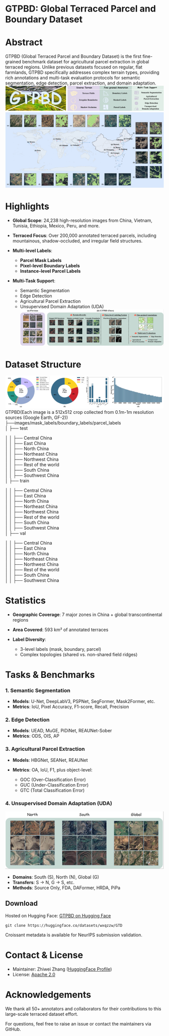 # GTPBD: Global Terraced Parcel and Boundary Dataset

# Abstract

GTPBD (Global Terraced Parcel and Boundary Dataset) is the first fine-grained benchmark dataset for agricultural parcel extraction in global terraced regions. Unlike previous datasets focused on regular, flat farmlands, GTPBD specifically addresses complex terrain types, providing rich annotations and multi-task evaluation protocols for semantic segmentation, edge detection, parcel extraction, and domain adaptation.
![Overview of GTPBD Dataset](img/梯田分布图.png)
# Highlights

* **Global Scope**: 24,238 high-resolution images from China, Vietnam, Tunisia, Ethiopia, Mexico, Peru, and more.
* **Terraced Focus**: Over 200,000 annotated terraced parcels, including mountainous, shadow-occluded, and irregular field structures.
* **Multi-level Labels**:

  * **Parcel Mask Labels**
  * **Pixel-level Boundary Labels**
  * **Instance-level Parcel Labels**
* **Multi-Task Support**:

  * Semantic Segmentation
  * Edge Detection
  * Agricultural Parcel Extraction
  * Unsupervised Domain Adaptation (UDA)
![Overview of GTPBD Dataset](img/数据集对比图.png)
# Dataset Structure
![Overview of GTPBD Dataset](img/统计图.png)
GTPBD(Each image is a 512x512 crop collected from 0.1m-1m resolution sources (Google Earth, GF-2))  
├──images/mask_labels/boundary_labels/parcel_labels  
│   ├── test

│   │   ├── Central China  
│   │   ├── East China  
│   │   ├── North China  
│   │   ├── Northeast China  
│   │   ├── Northwest China  
│   │   ├── Rest of the world  
│   │   ├── South China  
│   │   ├── Southwest China  
│   ├── train

│   │   ├── Central China  
│   │   ├── East China  
│   │   ├── North China  
│   │   ├── Northeast China  
│   │   ├── Northwest China  
│   │   ├── Rest of the world  
│   │   ├── South China  
│   │   ├── Southwest China  
│   ├── val

│   │   ├── Central China  
│   │   ├── East China  
│   │   ├── North China  
│   │   ├── Northeast China  
│   │   ├── Northwest China  
│   │   ├── Rest of the world  
│   │   ├── South China  
│   │   ├── Southwest China

# Statistics

* **Geographic Coverage**: 7 major zones in China + global transcontinental regions
* **Area Covered**: 593 km² of annotated terraces
* **Label Diversity**:

  * 3-level labels (mask, boundary, parcel)
  * Complex topologies (shared vs. non-shared field ridges)

# Tasks & Benchmarks

### 1. Semantic Segmentation

* **Models**: U-Net, DeepLabV3, PSPNet, SegFormer, Mask2Former, etc.
* **Metrics**: IoU, Pixel Accuracy, F1-score, Recall, Precision

### 2. Edge Detection

* **Models**: UEAD, MuGE, PiDiNet, REAUNet-Sober
* **Metrics**: ODS, OIS, AP

### 3. Agricultural Parcel Extraction

* **Models**: HBGNet, SEANet, REAUNet
* **Metrics**: OA, IoU, F1, plus object-level:

  * GOC (Over-Classification Error)
  * GUC (Under-Classification Error)
  * GTC (Total Classification Error)

### 4. Unsupervised Domain Adaptation (UDA)
![Overview of GTPBD Dataset](img/UDA各域展示.png)
* **Domains**: South (S), North (N), Global (G)
* **Transfers**: S → N, G → S, etc.
* **Methods**: Source Only, FDA, DAFormer, HRDA, PiPa

## Download

Hosted on Hugging Face: [GTPBD on Hugging Face](https://huggingface.co/datasets/wxqzzw/GTD)

```GTPBD_on_Hugging_Face
git clone https://huggingface.co/datasets/wxqzzw/GTD
```

Croissant metadata is available for NeurIPS submission validation.

# Contact & License

* Maintainer: Zhiwei Zhang ([HuggingFace Profile](https://huggingface.co/wxqzzw))
* License: [Apache 2.0](https://choosealicense.com/licenses/apache-2.0/)

# Acknowledgements

We thank all 50+ annotators and collaborators for their contributions to this large-scale terraced dataset effort.

For questions, feel free to raise an issue or contact the maintainers via GitHub.

‍
